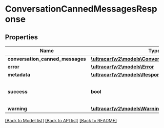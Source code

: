 # ConversationCannedMessagesResponse

## Properties
Name | Type | Description | Notes
------------ | ------------- | ------------- | -------------
**conversation_canned_messages** | [**\ultracart\v2\models\ConversationCannedMessage[]**](ConversationCannedMessage.md) |  | [optional] 
**error** | [**\ultracart\v2\models\Error**](Error.md) |  | [optional] 
**metadata** | [**\ultracart\v2\models\ResponseMetadata**](ResponseMetadata.md) |  | [optional] 
**success** | **bool** | Indicates if API call was successful | [optional] 
**warning** | [**\ultracart\v2\models\Warning**](Warning.md) |  | [optional] 

[[Back to Model list]](../README.md#documentation-for-models) [[Back to API list]](../README.md#documentation-for-api-endpoints) [[Back to README]](../README.md)


